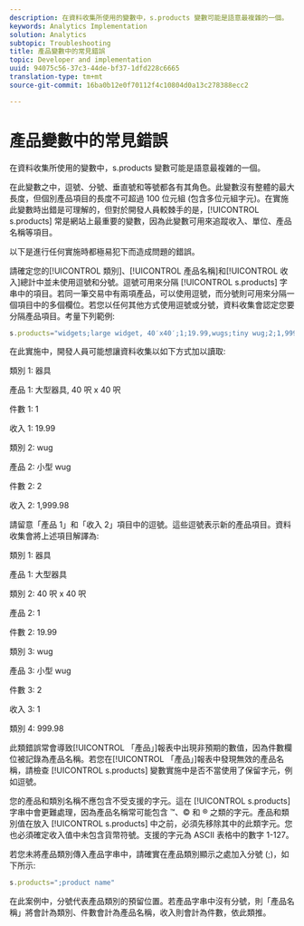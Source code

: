 ```yaml
---
description: 在資料收集所使用的變數中，s.products 變數可能是語意最複雜的一個。
keywords: Analytics Implementation
solution: Analytics
subtopic: Troubleshooting
title: 產品變數中的常見錯誤
topic: Developer and implementation
uuid: 94075c56-37c3-44de-bf37-1dfd228c6665
translation-type: tm+mt
source-git-commit: 16ba0b12e0f70112f4c10804d0a13c278388ecc2

---
```



# 產品變數中的常見錯誤

在資料收集所使用的變數中，s.products 變數可能是語意最複雜的一個。

在此變數之中，逗號、分號、垂直號和等號都各有其角色。此變數沒有整體的最大長度，但個別產品項目的長度不可超過 100 位元組 (包含多位元組字元)。在實施此變數時出錯是可理解的，但對於開發人員較棘手的是，[!UICONTROL s.products] 常是網站上最重要的變數，因為此變數可用來追蹤收入、單位、產品名稱等項目。

以下是進行任何實施時都極易犯下而造成問題的錯誤。

請確定您的[!UICONTROL 類別]、[!UICONTROL 產品名稱]和[!UICONTROL 收入]總計中並未使用逗號和分號。逗號可用來分隔 [!UICONTROL s.products] 字串中的項目。若同一筆交易中有兩項產品，可以使用逗號，而分號則可用來分隔一個項目中的多個欄位。若您以任何其他方式使用逗號或分號，資料收集會認定您要分隔產品項目。考量下列範例:

```js
s.products="widgets;large widget, 40′x40′;1;19.99,wugs;tiny wug;2;1,999.98";
```

在此實施中，開發人員可能想讓資料收集以如下方式加以讀取: 

類別 1: 器具

產品 1: 大型器具, 40 呎 x 40 呎

件數 1: 1

收入 1: 19.99

類別 2: wug

產品 2: 小型 wug

件數 2: 2

收入 2: 1,999.98

請留意「產品 1」和「收入 2」項目中的逗號。這些逗號表示新的產品項目。資料收集會將上述項目解譯為: 

類別 1: 器具

產品 1: 大型器具

類別 2: 40 呎 x 40 呎

產品 2: 1

件數 2: 19.99

類別 3: wug

產品 3: 小型 wug

件數 3: 2

收入 3: 1

類別 4: 999.98

此類錯誤常會導致[!UICONTROL 「產品」]報表中出現非預期的數值，因為件數欄位被記錄為產品名稱。若您在[!UICONTROL 「產品」]報表中發現無效的產品名稱，請檢查 [!UICONTROL s.products] 變數實施中是否不當使用了保留字元，例如逗號。

您的產品和類別名稱不應包含不受支援的字元。這在 [!UICONTROL s.products] 字串中會更難處理，因為產品名稱常可能包含 ™、© 和 ® 之類的字元。產品和類別值在放入 [!UICONTROL s.products] 中之前，必須先移除其中的此類字元。您也必須確定收入值中未包含貨幣符號。支援的字元為 ASCII 表格中的數字 1-127。

若您未將產品類別傳入產品字串中，請確實在產品類別顯示之處加入分號 (;)，如下所示: 

```js
s.products=";product name"
```

在此案例中，分號代表產品類別的預留位置。若產品字串中沒有分號，則「產品名稱」將會計為類別、件數會計為產品名稱，收入則會計為件數，依此類推。
